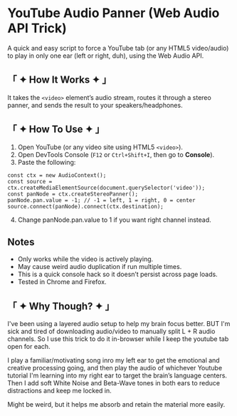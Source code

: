 # YouTube Audio Panner (Web Audio API Trick)

A quick and easy script to force a YouTube tab (or any HTML5 video/audio) to play in only one ear (left or right, duh), using the Web Audio API.

## 「 ✦ How It Works ✦ 」

It takes the `<video>` element’s audio stream, routes it through a stereo panner, and sends the result to your speakers/headphones.

## 「 ✦ How To Use ✦ 」

1. Open YouTube (or any video site using HTML5 `<video>`).
2. Open DevTools Console (`F12` or `Ctrl+Shift+I`, then go to **Console**).
3. Paste the following:

```
const ctx = new AudioContext();
const source = ctx.createMediaElementSource(document.querySelector('video'));
const panNode = ctx.createStereoPanner();
panNode.pan.value = -1; // -1 = left, 1 = right, 0 = center
source.connect(panNode).connect(ctx.destination);
```
4. Change panNode.pan.value to 1 if you want right channel instead.

## Notes
- Only works while the video is actively playing.
- May cause weird audio duplication if run multiple times.
- This is a quick console hack so it doesn’t persist across page loads.
- Tested in Chrome and Firefox.

## 「 ✦ Why Though? ✦ 」
I've been using a layered audio setup to help my brain focus better. BUT I'm sick and tired of downloading audio/video to manually split L + R audio channels. So I use this trick to do it in-browser while I keep the youtube tab open for each.

I play a familiar/motivating song inro my left ear to get the emotional and creative processing going, and then play the audio of whichever Youtube tutorial I'm learning into my right ear to target the brain’s language centers. 
Then I add soft White Noise and Beta-Wave tones in both ears to reduce distractions and keep me locked in. 

Might be weird, but it helps me absorb and retain the material more easily.
